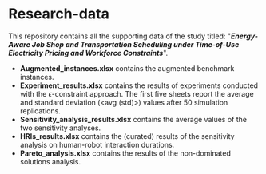 # Research-data
This repository contains all the supporting data of the study titled: "**_Energy-Aware Job Shop and Transportation Scheduling under Time-of-Use Electricity Pricing and Workforce Constraints_**".

- **Augmented_instances.xlsx** contains the augmented benchmark instances.
- **Experiment_results.xlsx** contains the results of experiments conducted with the $\epsilon$-constraint approach. The first five sheets report the average and standard deviation (<avg (std)>) values after 50 simulation replications.
- **Sensitivity_analysis_results.xlsx** contains the average values of the two sensitivity analyses.
- **HRIs_results.xlsx** contains the (curated) results of the sensitivity analysis on human-robot interaction durations.
- **Pareto_analysis.xlsx** contains the results of the non-dominated solutions analysis.
